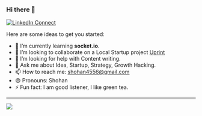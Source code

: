 ### Hi there 👋 

[![LinkedIn Connect](https://img.shields.io/badge/%20-Connect-black?color=14171A&labelColor=212121&logo=linkedin&logoColor=ffffff)](https://www.linkedin.com/in/shohanr/)


<!--
**shohan4556/shohan4556** is a ✨ _special_ ✨ repository because its `README.md` (this file) appears on your GitHub profile.
-->

Here are some ideas to get you started:

<!--- 🔭 I’m currently working on **Ulka Games Ltd**.-->
- 🌱 I’m currently learning **socket.io**.
- 👯 I’m looking to collaborate on a Local Startup project [Uprint](https://uprint-bd.herokuapp.com/)
- 🤔 I’m looking for help with Content writing.
- 💬 Ask me about Idea, Startup, Strategy, Growth Hacking.
- 📫 How to reach me: shohan4556@gmail.com
- 😄 Pronouns: Shohan
- ⚡ Fun fact: I am good listener, I like green tea.

---


<a href="https://github.com/shohan4556">
  <img align="center" src="https://github-readme-stats.anuraghazra1.vercel.app/api?username=shohan4556&show_icons=true&theme=tokyonight&line_height=40&title_color=FFFFFF"
</a>

